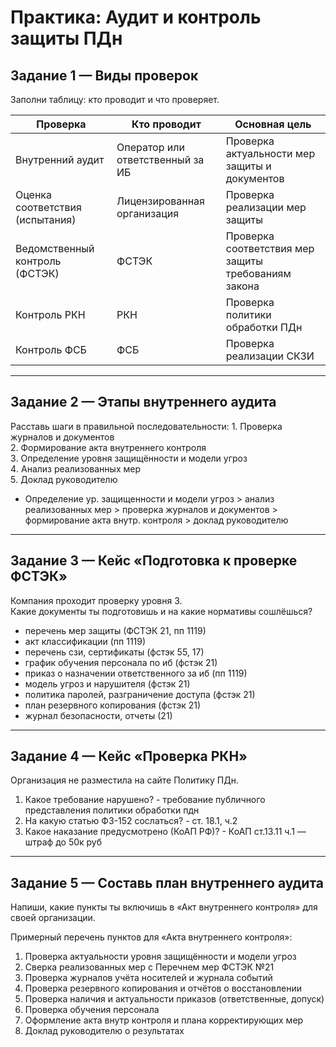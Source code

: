 # Практика: Аудит и контроль защиты ПДн

## Задание 1 — Виды проверок
Заполни таблицу: кто проводит и что проверяет.

| Проверка | Кто проводит | Основная цель |
|-----------|---------------|----------------|
| Внутренний аудит | Оператор или ответственный за ИБ | Проверка актуальности мер защиты и документов |
| Оценка соответствия (испытания) | Лицензированная организация | Проверка реализации мер защиты |
| Ведомственный контроль (ФСТЭК) | ФСТЭК | Проверка соответствия мер защиты требованиям закона |
| Контроль РКН | РКН | Проверка политики обработки ПДн |
| Контроль ФСБ | ФСБ | Проверка реализации СКЗИ |

---

## Задание 2 — Этапы внутреннего аудита
Расставь шаги в правильной последовательности:
1️. Проверка журналов и документов  
2️. Формирование акта внутреннего контроля  
3️. Определение уровня защищённости и модели угроз  
4️. Анализ реализованных мер  
5️. Доклад руководителю  

- Определение ур. защищенности и модели угроз > анализ реализованных мер > проверка журналов и документов > формирование акта внутр. контроля > доклад руководителю
---

## Задание 3 — Кейс «Подготовка к проверке ФСТЭК»
Компания проходит проверку уровня 3.  
Какие документы ты подготовишь и на какие нормативы сошлёшься?

- перечень мер защиты (ФСТЭК 21, пп 1119)
- акт классификации (пп 1119) 
- перечень сзи, сертификаты (фстэк 55, 17)
- график обучения персонала по иб (фстэк 21)
- приказ о назначении ответственного за иб (пп 1119)
- модель угроз и нарушителя (фстэк 21)
- политика паролей, разграничение доступа (фстэк 21)
- план резервного копирования (фстэк 21)
- журнал безопасности, отчеты (21)

---

## Задание 4 — Кейс «Проверка РКН»
Организация не разместила на сайте Политику ПДн.  
1. Какое требование нарушено? - требование публичного представления политики обработки пдн
2. На какую статью ФЗ-152 сослаться? - ст. 18.1, ч.2
3. Какое наказание предусмотрено (КоАП РФ)? - КоАП ст.13.11 ч.1 — штраф до 50к руб

---

## Задание 5 — Составь план внутреннего аудита
Напиши, какие пункты ты включишь в «Акт внутреннего контроля» для своей организации.

Примерный перечень пунктов для «Акта внутреннего контроля»:

1. Проверка актуальности уровня защищённости и модели угроз
2. Сверка реализованных мер с Перечнем мер ФСТЭК №21
3. Проверка журналов учёта носителей и журнала событий  
4. Проверка резервного копирования и отчётов о восстановлении  
5. Проверка наличия и актуальности приказов (ответственные, допуск)  
6. Проверка обучения персонала
7. Оформление акта внутр контроля и плана корректирующих мер
8. Доклад руководителю о результатах
